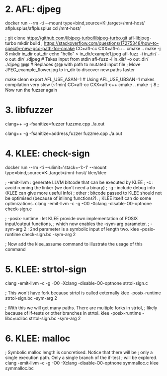 # 2. AFL: djpeg

docker run --rm -ti --mount type=bind,source=K:\,target=/mnt-host/ aflplusplus/aflplusplus
cd /mnt-host/

; git clone https://github.com/libjpeg-turbo/libjpeg-turbo.git afl-libjpeg-turbo
mkdir build
; https://stackoverflow.com/questions/17275348/how-to-specify-new-gcc-path-for-cmake
CC=afl-cc CXX=afl-c++ cmake ..
make -j 8
mkdir in_dir out_dir
echo "hello" > in_dir/example1.jpeg
afl-fuzz -i in_dir/ -o out_dir/ ./djpeg			# Takes input from stdin
afl-fuzz -i in_dir/ -o out_dir/ ./djpeg @@		# Replaces @@ with path to mutated input file
; Move JPEG_example_flower.jpg to in_dir to discover new paths faster

make clean
export AFL_USE_ASAN=1				# Using AFL_USE_UBSAN=1 makes compilation very slow (~1min)
CC=afl-cc CXX=afl-c++ cmake ..
make -j 8
; Now run the fuzzer again


# 3. libfuzzer

clang++ -g -fsanitize=fuzzer fuzzme.cpp
./a.out

clang++ -g -fsanitize=address,fuzzer fuzzme.cpp
./a.out


# 4. KLEE: check-sign

docker run --rm -ti --ulimit='stack=-1:-1' --mount type=bind,source=K:\,target=/mnt-host/ klee/klee

; -emit-llvm : generate LLVM bitcode that can be executed by KLEE
; -c : avoid running the linker (we don't need a binary)
; -g : include debug info (KLEE can give more useful info)
; other :  bitcode passed to KLEE should not be optimised (because of inlinng functions?).
;          KLEE itself can do some optimizations.
clang -emit-llvm -c -g -O0 -Xclang -disable-O0-optnone check-sign.c

; -posix-runtime : let KLEE provide own implementation of POSIX input/output functions,
;                  which now enables the -sym-arg parameter.
; -sym-arg 2 : 2nd parameter is a symbolic input of length two.
klee -posix-runtime check-sign.bc -sym-arg 2

; Now add the klee_assume command to illustrate the usage of this command


# 5. KLEE: strtol-sign

clang -emit-llvm -c -g -O0 -Xclang -disable-O0-optnone strtol-sign.c

; This won't have fork because strtol is called externally
klee -posix-runtime strtol-sign.bc -sym-arg 2

; With this we will get many paths. There are multiple forks in strtol,
; likely because of if-tests or other branches in strtol.
klee -posix-runtime -libc=uclibc strtol-sign.bc -sym-arg 2


# 6. KLEE: malloc

; Symbolic malloc length is concretised. Notice that there will be
; only a single execution path. Only a single branch of the if-test
; will be explored.
clang -emit-llvm -c -g -O0 -Xclang -disable-O0-optnone symmalloc.c
klee symmalloc.bc

